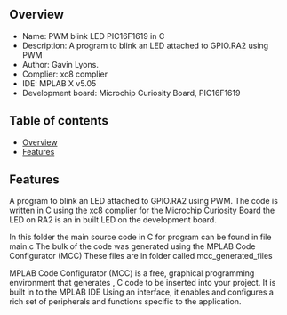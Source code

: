 
Overview
--------------------------------------------
* Name: PWM blink LED PIC16F1619 in C
* Description: A program to blink an LED attached to GPIO.RA2 using PWM
* Author: Gavin Lyons.
* Complier: xc8 complier
* IDE:  MPLAB X v5.05
* Development board: Microchip Curiosity Board, PIC16F1619

Table of contents
---------------------------

  * [Overview](#overview)
  * [Features](#features)


Features
----------------------

A program to blink an LED attached to GPIO.RA2 using PWM. 
The code is written in C using the xc8 complier for the  Microchip Curiosity Board
the LED on RA2 is an in built LED on the development board.

In this folder the main source code in C for program can be found in file main.c
The bulk of the code was generated using the MPLAB Code Configurator (MCC)
These files are in folder called mcc_generated_files

MPLAB Code Configurator (MCC) is a free, graphical programming environment that generates ,
C code to be inserted into your project. It is built in to the MPLAB IDE
Using an interface, it enables and configures a rich set of 
peripherals and functions specific to the application.





